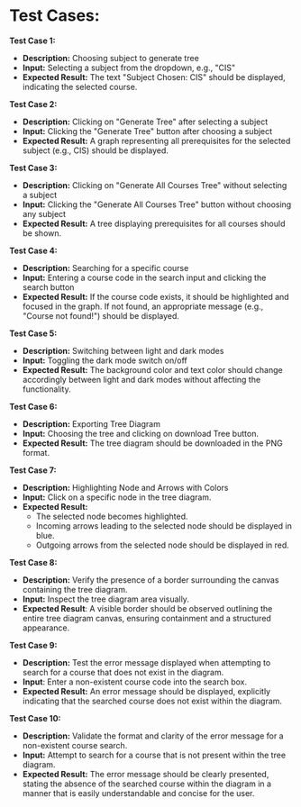 # Test Cases:

**Test Case 1:**
- **Description:** Choosing subject to generate tree
- **Input:** Selecting a subject from the dropdown, e.g., "CIS"
- **Expected Result:** The text "Subject Chosen: CIS" should be displayed, indicating the selected course.

**Test Case 2:**
- **Description:** Clicking on "Generate Tree" after selecting a subject
- **Input:** Clicking the "Generate Tree" button after choosing a subject
- **Expected Result:** A graph representing all prerequisites for the selected subject (e.g., CIS) should be displayed.

**Test Case 3:**
- **Description:** Clicking on "Generate All Courses Tree" without selecting a subject
- **Input:** Clicking the "Generate All Courses Tree" button without choosing any subject
- **Expected Result:** A tree displaying prerequisites for all courses should be shown.

**Test Case 4:**
- **Description:** Searching for a specific course
- **Input:** Entering a course code in the search input and clicking the search button
- **Expected Result:** If the course code exists, it should be highlighted and focused in the graph. If not found, an appropriate message (e.g., "Course not found!") should be displayed.

**Test Case 5:**
- **Description:** Switching between light and dark modes
- **Input:** Toggling the dark mode switch on/off
- **Expected Result:** The background color and text color should change accordingly between light and dark modes without affecting the functionality.

**Test Case 6:**
- **Description:** Exporting Tree Diagram
- **Input:** Choosing the tree and clicking on download Tree button.
- **Expected Result:** The tree diagram should be downloaded in the PNG format.

**Test Case 7:**
- **Description:** Highlighting Node and Arrows with Colors
- **Input:** Click on a specific node in the tree diagram.
- **Expected Result:**
    - The selected node becomes highlighted.
    - Incoming arrows leading to the selected node should be displayed in blue.
    - Outgoing arrows from the selected node should be displayed in red.

**Test Case 8:** 
- **Description:** Verify the presence of a border surrounding the canvas containing the tree diagram.
- **Input:** Inspect the tree diagram area visually.
- **Expected Result**: A visible border should be observed outlining the entire tree diagram canvas, ensuring containment and a structured appearance.

**Test Case 9:**
- **Description:** Test the error message displayed when attempting to search for a course that does not exist in the diagram.
- **Input**: Enter a non-existent course code into the search box.
- **Expected Result:** An error message should be displayed, explicitly indicating that the searched course does not exist within the diagram.

**Test Case 10:** 
- **Description:** Validate the format and clarity of the error message for a non-existent course search.
- **Input:** Attempt to search for a course that is not present within the tree diagram.
- **Expected Result:** The error message should be clearly presented, stating the absence of the searched course within the diagram in a manner that is easily understandable and concise for the user.

